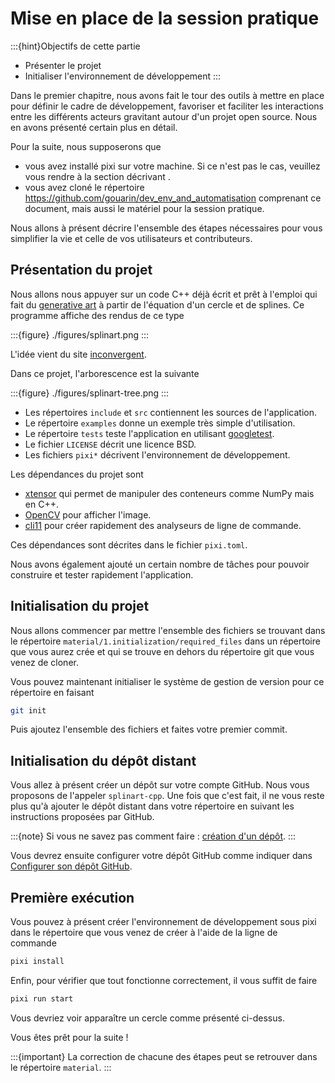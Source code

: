 # Mise en place de la session pratique

:::{hint}Objectifs de cette partie
- Présenter le projet
- Initialiser l'environnement de développement
:::

Dans le premier chapitre, nous avons fait le tour des outils à mettre en place pour définir le cadre de développement, favoriser et faciliter les interactions entre les différents acteurs gravitant autour d'un projet open source. Nous en avons présenté certain plus en détail.

Pour la suite, nous supposerons que

- vous avez installé pixi sur votre machine. Si ce n'est pas le cas, veuillez vous rendre à la section décrivant [](#pixi).
- vous avez cloné le répertoire https://github.com/gouarin/dev_env_and_automatisation comprenant ce document, mais aussi le matériel pour la session pratique.

Nous allons à présent décrire l'ensemble des étapes nécessaires pour vous simplifier la vie et celle de vos utilisateurs et contributeurs.

## Présentation du projet

Nous allons nous appuyer sur un code C++ déjà écrit et prêt à l'emploi qui fait du [generative art](https://en.wikipedia.org/wiki/Generative_art) à partir de l'équation d'un cercle et de splines. Ce programme affiche des rendus de ce type

:::{figure} ./figures/splinart.png
:::

L'idée vient du site [inconvergent](https://inconvergent.net/generative/sand-spline/).

Dans ce projet, l'arborescence est la suivante

:::{figure} ./figures/splinart-tree.png
:::

- Les répertoires `include` et `src` contiennent les sources de l'application.
- Le répertoire `examples` donne un exemple très simple d'utilisation.
- Le répertoire `tests` teste l'application en utilisant [googletest](https://github.com/google/googletest).
- Le fichier `LICENSE` décrit une licence BSD.
- Les fichiers `pixi*` décrivent l'environnement de développement.

Les dépendances du projet sont

- [xtensor](https://github.com/xtensor-stack/xtensor) qui permet de manipuler des conteneurs comme NumPy mais en C++.
- [OpenCV](https://github.com/opencv/opencv) pour afficher l'image.
- [cli11](https://github.com/CLIUtils/CLI11) pour créer rapidement des analyseurs de ligne de commande.

Ces dépendances sont décrites dans le fichier `pixi.toml`.

Nous avons également ajouté un certain nombre de tâches pour pouvoir construire et tester rapidement l'application.

## Initialisation du projet

Nous allons commencer par mettre l'ensemble des fichiers se trouvant dans le répertoire `material/1.initialization/required_files` dans un répertoire que vous aurez crée et qui se trouve en dehors du répertoire git que vous venez de cloner.

Vous pouvez maintenant initialiser le système de gestion de version pour ce répertoire en faisant

```bash
git init
```

Puis ajoutez l'ensemble des fichiers et faites votre premier commit.

## Initialisation du dépôt distant

Vous allez à présent créer un dépôt sur votre compte GitHub. Nous vous proposons de l'appeler `splinart-cpp`. Une fois que c'est fait, il ne vous reste plus qu'à ajouter le dépôt distant dans votre répertoire en suivant les instructions proposées par GitHub.

:::{note}
Si vous ne savez pas comment faire : [création d'un dépôt](https://docs.github.com/repositories/creating-and-managing-repositories/creating-a-new-repository).
:::

Vous devrez ensuite configurer votre dépôt GitHub comme indiquer dans [Configurer son dépôt GitHub](depot).

## Première exécution

Vous pouvez à présent créer l'environnement de développement sous pixi dans le répertoire que vous venez de créer à l'aide de la ligne de commande

```bash
pixi install
```

Enfin, pour vérifier que tout fonctionne correctement, il vous suffit de faire

```bash
pixi run start
```

Vous devriez voir apparaître un cercle comme présenté ci-dessus.



Vous êtes prêt pour la suite !


:::{important}
La correction de chacune des étapes peut se retrouver dans le répertoire `material`.
:::
